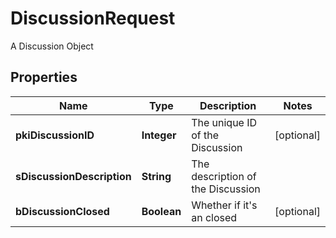 

# DiscussionRequest

A Discussion Object

## Properties

| Name | Type | Description | Notes |
|------------ | ------------- | ------------- | -------------|
|**pkiDiscussionID** | **Integer** | The unique ID of the Discussion |  [optional] |
|**sDiscussionDescription** | **String** | The description of the Discussion |  |
|**bDiscussionClosed** | **Boolean** | Whether if it&#39;s an closed |  [optional] |



